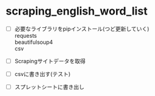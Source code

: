 # scraping_english_word_list

- [ ] 必要なライブラリをpipインストール(つど更新していく)  
 requests  
 beautifulsoup4  
 csv
- [ ] Scrapingサイトデータを取得
- [ ] csvに書き出す(テスト)
- [ ] スプレットシートに書き出し
 
